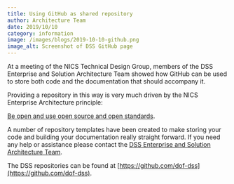 ```yaml
---
title: Using GitHub as shared repository
author: Architecture Team
date: 2019/10/10
category: information
image: /images/blogs/2019-10-10-github.png
image_alt: Screenshot of DSS GitHub page
---
```


At a meeting of the NICS Technical Design Group, members of the DSS Enterprise and Solution Architecture Team showed how GitHub can be used to store both code and the documentation that should accompany it.

Providing a repository in this way is very much driven by the NICS Enterprise Architecture principle:

[Be open and use open source and open standards](https://nics-ea-principles.london.cloudapps.digital/documentation/general/#1-7-be-open-and-use-open-source-and-open-standards).

A number of repository templates have been created to make storing your code and building your documentation really straight forward. If you need any help or assistance please contact the [DSS Enterprise and Solution Architecture Team](mailto:ea-team@ea.finance-ni.gov.uk).

The DSS repositories can be found at [https://github.com/dof-dss](https://github.com/dof-dss).
